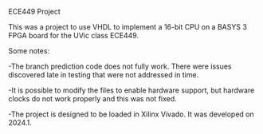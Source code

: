 ECE449 Project

This was a project to use VHDL to implement a 16-bit CPU on a BASYS 3 FPGA board for the UVic class ECE449.

Some notes:

-The branch prediction code does not fully work. There were issues discovered late in testing that were not addressed in time.

-It is possible to modify the files to enable hardware support, but hardware clocks do not work properly and this was not fixed.

-The project is designed to be loaded in Xilinx Vivado. It was developed on 2024.1.
